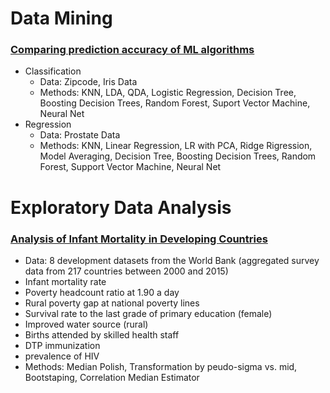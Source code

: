 # Data Mining

### [Comparing prediction accuracy of ML algorithms](codes/ML_methods_accuracy_comparison.R)
* Classification
  * Data: Zipcode, Iris Data
  * Methods: KNN, LDA, QDA, Logistic Regression, Decision Tree, Boosting Decision Trees, Random Forest, Suport Vector Machine, Neural Net
* Regression
  * Data: Prostate Data
  * Methods: KNN, Linear Regression, LR with PCA, Ridge Rigression, Model Averaging, Decision Tree, Boosting Decision Trees, Random Forest, Support Vector Machine, Neural Net


# Exploratory Data Analysis

### [Analysis of Infant Mortality in Developing Countries](codes/Analysis_of_Infant_Mortality_in_Developing_Countries.R)
 * Data: 8 development datasets from the World Bank (aggregated survey data from 217 countries between 2000 and 2015)
  * Infant mortality rate
  * Poverty headcount ratio at 1.90 a day
  * Rural poverty gap at national poverty lines
  * Survival rate to the last grade of primary education (female)
  * Improved water source (rural)
  * Births attended by skilled health staff
  * DTP immunization
  * prevalence of HIV 
 * Methods: Median Polish, Transformation by peudo-sigma vs. mid, Bootstaping, Correlation Median Estimator
 
